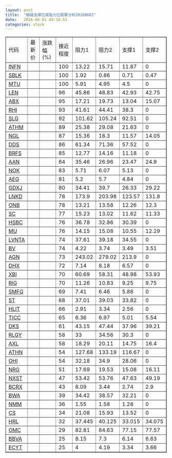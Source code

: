 ```yaml
---
layout: post
title:  "触碰支撑位或阻力位股票分析20160601"
date:   2016-06-01 04:16:51
categories: stock
---
```

<script type="text/javascript">
var stockList = []
stockList.push('gb_infn');
stockList.push('gb_sblk');
stockList.push('gb_mtu');
stockList.push('gb_len');
stockList.push('gb_abx');
stockList.push('gb_rhi');
stockList.push('gb_slg');
stockList.push('gb_athm');
stockList.push('gb_ngl');
stockList.push('gb_dds');
stockList.push('gb_brfs');
stockList.push('gb_aan');
stockList.push('gb_nok');
stockList.push('gb_aeg');
stockList.push('gb_gdxj');
stockList.push('gb_lnkd');
stockList.push('gb_onb');
stockList.push('gb_sc');
stockList.push('gb_hsbc');
stockList.push('gb_mu');
stockList.push('gb_lvnta');
stockList.push('gb_bv');
stockList.push('gb_agn');
stockList.push('gb_dhx');
stockList.push('gb_xbi');
stockList.push('gb_rig');
stockList.push('gb_smfg');
stockList.push('gb_st');
stockList.push('gb_hlit');
stockList.push('gb_ticc');
stockList.push('gb_dks');
stockList.push('gb_rlgy');
stockList.push('gb_axl');
stockList.push('gb_athn');
stockList.push('gb_ohi');
stockList.push('gb_nrg');
stockList.push('gb_nxst');
stockList.push('gb_bcrx');
stockList.push('gb_bwa');
stockList.push('gb_nmm');
stockList.push('gb_cs');
stockList.push('gb_hrl');
stockList.push('gb_omc');
stockList.push('gb_bbva');
stockList.push('gb_ecyt');
</script>
<table border="1">
 <tr>
 <td>代码</td>
 <td>最新价</td>
 <td>涨跌幅(%)</td>
 <td>接近程度</td>
 <td>阻力1</td>
 <td>阻力2</td>
 <td>支撑1</td>
 <td>支撑2</td>
</tr>
  <tr id="infn" class="red">
  <td><a href="http://stock.finance.sina.com.cn/usstock/quotes/INFN.html" target="_blank">INFN</a></td><td></td><td></td><td>100</td><td>13.22</td><td>15.71</td><td>11.87</td><td>0</td></tr>
  <tr id="sblk" class="red">
  <td><a href="http://stock.finance.sina.com.cn/usstock/quotes/SBLK.html" target="_blank">SBLK</a></td><td></td><td></td><td>100</td><td>1.92</td><td>0.86</td><td>0.71</td><td>0.47</td></tr>
  <tr id="mtu" class="red">
  <td><a href="http://stock.finance.sina.com.cn/usstock/quotes/MTU.html" target="_blank">MTU</a></td><td></td><td></td><td>100</td><td>5.91</td><td>4.95</td><td>4.5</td><td>0</td></tr>
  <tr id="len" class="red">
  <td><a href="http://stock.finance.sina.com.cn/usstock/quotes/LEN.html" target="_blank">LEN</a></td><td></td><td></td><td>96</td><td>45.86</td><td>48.83</td><td>42.93</td><td>42.75</td></tr>
  <tr id="abx" class="red">
  <td><a href="http://stock.finance.sina.com.cn/usstock/quotes/ABX.html" target="_blank">ABX</a></td><td></td><td></td><td>95</td><td>17.21</td><td>19.73</td><td>13.04</td><td>15.07</td></tr>
  <tr id="rhi" class="red">
  <td><a href="http://stock.finance.sina.com.cn/usstock/quotes/RHI.html" target="_blank">RHI</a></td><td></td><td></td><td>93</td><td>41.61</td><td>44.41</td><td>38.3</td><td>0</td></tr>
  <tr id="slg" class="red">
  <td><a href="http://stock.finance.sina.com.cn/usstock/quotes/SLG.html" target="_blank">SLG</a></td><td></td><td></td><td>92</td><td>101.62</td><td>105.24</td><td>92.51</td><td>0</td></tr>
  <tr id="athm" class="red">
  <td><a href="http://stock.finance.sina.com.cn/usstock/quotes/ATHM.html" target="_blank">ATHM</a></td><td></td><td></td><td>89</td><td>25.38</td><td>29.08</td><td>21.63</td><td>0</td></tr>
  <tr id="ngl" class="red">
  <td><a href="http://stock.finance.sina.com.cn/usstock/quotes/NGL.html" target="_blank">NGL</a></td><td></td><td></td><td>87</td><td>15.36</td><td>18.3</td><td>11.57</td><td>14.05</td></tr>
  <tr id="dds" class="red">
  <td><a href="http://stock.finance.sina.com.cn/usstock/quotes/DDS.html" target="_blank">DDS</a></td><td></td><td></td><td>86</td><td>61.34</td><td>71.36</td><td>57.52</td><td>0</td></tr>
  <tr id="brfs" class="red">
  <td><a href="http://stock.finance.sina.com.cn/usstock/quotes/BRFS.html" target="_blank">BRFS</a></td><td></td><td></td><td>85</td><td>12.77</td><td>14.16</td><td>11.18</td><td>0</td></tr>
  <tr id="aan" class="green">
  <td><a href="http://stock.finance.sina.com.cn/usstock/quotes/AAN.html" target="_blank">AAN</a></td><td></td><td></td><td>84</td><td>35.46</td><td>26.96</td><td>23.47</td><td>24.9</td></tr>
  <tr id="nok" class="red">
  <td><a href="http://stock.finance.sina.com.cn/usstock/quotes/NOK.html" target="_blank">NOK</a></td><td></td><td></td><td>83</td><td>5.71</td><td>6.07</td><td>5.13</td><td>0</td></tr>
  <tr id="aeg" class="red">
  <td><a href="http://stock.finance.sina.com.cn/usstock/quotes/AEG.html" target="_blank">AEG</a></td><td></td><td></td><td>81</td><td>5.2</td><td>5.7</td><td>4.84</td><td>0</td></tr>
  <tr id="gdxj" class="red">
  <td><a href="http://stock.finance.sina.com.cn/usstock/quotes/GDXJ.html" target="_blank">GDXJ</a></td><td></td><td></td><td>80</td><td>34.41</td><td>39.7</td><td>26.33</td><td>29.22</td></tr>
  <tr id="lnkd" class="green">
  <td><a href="http://stock.finance.sina.com.cn/usstock/quotes/LNKD.html" target="_blank">LNKD</a></td><td></td><td></td><td>78</td><td>173.9</td><td>203.98</td><td>123.57</td><td>131.8</td></tr>
  <tr id="onb" class="red">
  <td><a href="http://stock.finance.sina.com.cn/usstock/quotes/ONB.html" target="_blank">ONB</a></td><td></td><td></td><td>78</td><td>13.21</td><td>13.58</td><td>12.26</td><td>12.3</td></tr>
  <tr id="sc" class="red">
  <td><a href="http://stock.finance.sina.com.cn/usstock/quotes/SC.html" target="_blank">SC</a></td><td></td><td></td><td>77</td><td>15.23</td><td>13.02</td><td>11.62</td><td>11.33</td></tr>
  <tr id="hsbc" class="red">
  <td><a href="http://stock.finance.sina.com.cn/usstock/quotes/HSBC.html" target="_blank">HSBC</a></td><td></td><td></td><td>76</td><td>36.78</td><td>32.86</td><td>30.39</td><td>0</td></tr>
  <tr id="mu" class="green">
  <td><a href="http://stock.finance.sina.com.cn/usstock/quotes/MU.html" target="_blank">MU</a></td><td></td><td></td><td>76</td><td>14.15</td><td>15.08</td><td>10.55</td><td>12.29</td></tr>
  <tr id="lvnta" class="red">
  <td><a href="http://stock.finance.sina.com.cn/usstock/quotes/LVNTA.html" target="_blank">LVNTA</a></td><td></td><td></td><td>74</td><td>37.61</td><td>39.18</td><td>34.55</td><td>0</td></tr>
  <tr id="bv" class="red">
  <td><a href="http://stock.finance.sina.com.cn/usstock/quotes/BV.html" target="_blank">BV</a></td><td></td><td></td><td>74</td><td>4.22</td><td>3.74</td><td>3.49</td><td>3.51</td></tr>
  <tr id="agn" class="red">
  <td><a href="http://stock.finance.sina.com.cn/usstock/quotes/AGN.html" target="_blank">AGN</a></td><td></td><td></td><td>73</td><td>243.02</td><td>279.02</td><td>213.9</td><td>0</td></tr>
  <tr id="dhx" class="red">
  <td><a href="http://stock.finance.sina.com.cn/usstock/quotes/DHX.html" target="_blank">DHX</a></td><td></td><td></td><td>72</td><td>7.14</td><td>8.18</td><td>6.57</td><td>0</td></tr>
  <tr id="xbi" class="red">
  <td><a href="http://stock.finance.sina.com.cn/usstock/quotes/XBI.html" target="_blank">XBI</a></td><td></td><td></td><td>70</td><td>60.69</td><td>58.31</td><td>48.98</td><td>53.93</td></tr>
  <tr id="rig" class="green">
  <td><a href="http://stock.finance.sina.com.cn/usstock/quotes/RIG.html" target="_blank">RIG</a></td><td></td><td></td><td>70</td><td>11.26</td><td>10.83</td><td>9.25</td><td>9.75</td></tr>
  <tr id="smfg" class="red">
  <td><a href="http://stock.finance.sina.com.cn/usstock/quotes/SMFG.html" target="_blank">SMFG</a></td><td></td><td></td><td>69</td><td>7.41</td><td>6.46</td><td>5.86</td><td>0</td></tr>
  <tr id="st" class="red">
  <td><a href="http://stock.finance.sina.com.cn/usstock/quotes/ST.html" target="_blank">ST</a></td><td></td><td></td><td>68</td><td>37.01</td><td>39.03</td><td>33.82</td><td>0</td></tr>
  <tr id="hlit" class="red">
  <td><a href="http://stock.finance.sina.com.cn/usstock/quotes/HLIT.html" target="_blank">HLIT</a></td><td></td><td></td><td>66</td><td>2.91</td><td>3.34</td><td>2.56</td><td>0</td></tr>
  <tr id="ticc" class="green">
  <td><a href="http://stock.finance.sina.com.cn/usstock/quotes/TICC.html" target="_blank">TICC</a></td><td></td><td></td><td>65</td><td>6.36</td><td>6.97</td><td>5.01</td><td>5.54</td></tr>
  <tr id="dks" class="red">
  <td><a href="http://stock.finance.sina.com.cn/usstock/quotes/DKS.html" target="_blank">DKS</a></td><td></td><td></td><td>61</td><td>43.15</td><td>47.44</td><td>37.96</td><td>39.21</td></tr>
  <tr id="rlgy" class="red">
  <td><a href="http://stock.finance.sina.com.cn/usstock/quotes/RLGY.html" target="_blank">RLGY</a></td><td></td><td></td><td>58</td><td>33</td><td>34.56</td><td>30.3</td><td>0</td></tr>
  <tr id="axl" class="green">
  <td><a href="http://stock.finance.sina.com.cn/usstock/quotes/AXL.html" target="_blank">AXL</a></td><td></td><td></td><td>58</td><td>18.29</td><td>20.11</td><td>14.75</td><td>16.4</td></tr>
  <tr id="athn" class="red">
  <td><a href="http://stock.finance.sina.com.cn/usstock/quotes/ATHN.html" target="_blank">ATHN</a></td><td></td><td></td><td>54</td><td>127.68</td><td>133.19</td><td>116.67</td><td>0</td></tr>
  <tr id="ohi" class="red">
  <td><a href="http://stock.finance.sina.com.cn/usstock/quotes/OHI.html" target="_blank">OHI</a></td><td></td><td></td><td>54</td><td>32.18</td><td>34.9</td><td>28.06</td><td>0</td></tr>
  <tr id="nrg" class="green">
  <td><a href="http://stock.finance.sina.com.cn/usstock/quotes/NRG.html" target="_blank">NRG</a></td><td></td><td></td><td>51</td><td>17.69</td><td>19.53</td><td>15.08</td><td>16.11</td></tr>
  <tr id="nxst" class="red">
  <td><a href="http://stock.finance.sina.com.cn/usstock/quotes/NXST.html" target="_blank">NXST</a></td><td></td><td></td><td>47</td><td>53.42</td><td>53.76</td><td>47.63</td><td>49.19</td></tr>
  <tr id="bcrx" class="red">
  <td><a href="http://stock.finance.sina.com.cn/usstock/quotes/BCRX.html" target="_blank">BCRX</a></td><td></td><td></td><td>43</td><td>8.09</td><td>3.44</td><td>2.74</td><td>2.9</td></tr>
  <tr id="bwa" class="red">
  <td><a href="http://stock.finance.sina.com.cn/usstock/quotes/BWA.html" target="_blank">BWA</a></td><td></td><td></td><td>39</td><td>34.42</td><td>38.57</td><td>32.21</td><td>0</td></tr>
  <tr id="nmm" class="red">
  <td><a href="http://stock.finance.sina.com.cn/usstock/quotes/NMM.html" target="_blank">NMM</a></td><td></td><td></td><td>36</td><td>1.55</td><td>1.58</td><td>1.28</td><td>0</td></tr>
  <tr id="cs" class="green">
  <td><a href="http://stock.finance.sina.com.cn/usstock/quotes/CS.html" target="_blank">CS</a></td><td></td><td></td><td>34</td><td>21.08</td><td>15.93</td><td>13.52</td><td>0</td></tr>
  <tr id="hrl" class="green">
  <td><a href="http://stock.finance.sina.com.cn/usstock/quotes/HRL.html" target="_blank">HRL</a></td><td></td><td></td><td>32</td><td>37.445</td><td>40.125</td><td>33.015</td><td>34.075</td></tr>
  <tr id="omc" class="green">
  <td><a href="http://stock.finance.sina.com.cn/usstock/quotes/OMC.html" target="_blank">OMC</a></td><td></td><td></td><td>29</td><td>82.81</td><td>84.63</td><td>77.15</td><td>77.57</td></tr>
  <tr id="bbva" class="green">
  <td><a href="http://stock.finance.sina.com.cn/usstock/quotes/BBVA.html" target="_blank">BBVA</a></td><td></td><td></td><td>25</td><td>8.15</td><td>7.3</td><td>6.14</td><td>6.63</td></tr>
  <tr id="ecyt" class="red">
  <td><a href="http://stock.finance.sina.com.cn/usstock/quotes/ECYT.html" target="_blank">ECYT</a></td><td></td><td></td><td>25</td><td>4</td><td>4.19</td><td>3.34</td><td>3.66</td></tr>
</table>

